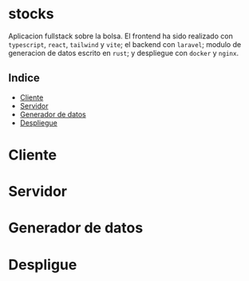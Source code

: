 # stocks

Aplicacion fullstack sobre la bolsa. El frontend ha sido realizado con `typescript`, `react`, `tailwind` y `vite`; el backend con `laravel`;
modulo de generacion de datos escrito en `rust`; y despliegue con `docker` y `nginx`.

## Indice

* [Cliente](#cliente)
* [Servidor](#servidor)
* [Generador de datos](#generador)
* [Despliegue](#despliegue)

Cliente
=======

Servidor
========

Generador de datos
==================

Despligue
=========
